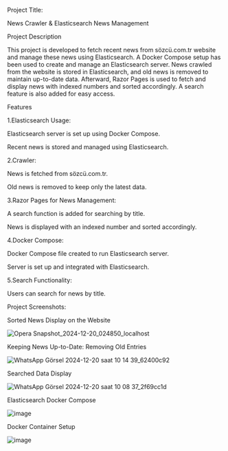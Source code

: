 Project Title:

News Crawler & Elasticsearch News Management

Project Description

This project is developed to fetch recent news from sözcü.com.tr website and manage these news using Elasticsearch. A Docker Compose setup has been used to create and manage an Elasticsearch server. News crawled from the website is stored in Elasticsearch, and old news is removed to maintain up-to-date data. Afterward, Razor Pages is used to fetch and display news with indexed numbers and sorted accordingly. A search feature is also added for easy access.

Features

1.Elasticsearch Usage:

Elasticsearch server is set up using Docker Compose.

Recent news is stored and managed using Elasticsearch.

2.Crawler:

News is fetched from sözcü.com.tr.

Old news is removed to keep only the latest data.

3.Razor Pages for News Management:

A search function is added for searching by title.

News is displayed with an indexed number and sorted accordingly.

4.Docker Compose:

Docker Compose file created to run Elasticsearch server.

Server is set up and integrated with Elasticsearch.

5.Search Functionality:

Users can search for news by title.

Project Screenshots:


Sorted News Display on the Website

![Opera Snapshot_2024-12-20_024850_localhost](https://github.com/user-attachments/assets/0c80db5e-3ec9-4acb-b339-11885a9b5ade)

Keeping News Up-to-Date: Removing Old Entries

![WhatsApp Görsel 2024-12-20 saat 10 14 39_62400c92](https://github.com/user-attachments/assets/ed9726ee-d81c-40c7-96ad-99934cf288ad)

Searched Data Display

![WhatsApp Görsel 2024-12-20 saat 10 08 37_2f69cc1d](https://github.com/user-attachments/assets/c86156ad-795b-48f1-ab97-baac4b3d478a)

Elasticsearch Docker Compose

![image](https://github.com/user-attachments/assets/74f0b1f3-9384-4868-ab96-12a6c02dfb1e)

Docker Container Setup

![image](https://github.com/user-attachments/assets/1baf9065-d835-4235-9443-a87936f6aa67)

